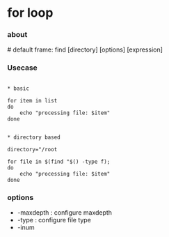 # for loop

### about

\# default frame: find [directory] [options] [expression]

### Usecase


```

* basic 

for item in list
do
    echo "processing file: $item"
done


* directory based

directory="/root

for file in $(find "$() -type f);
do
    echo "processing file: $item"
done

```

### options

- -maxdepth     : configure maxdepth
- -type         : configure file type
- -inum 
